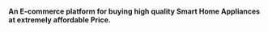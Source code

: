 #### An E-commerce platform for buying high quality Smart Home Appliances at extremely affordable Price.
